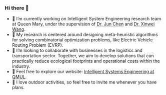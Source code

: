 ### Hi there 👋

- 🔭 I’m currently working on Intelligent System Engineering research team at Queen Mary, under the supervision of [Dr. Jun Chen](https://www.sems.qmul.ac.uk/staff/jun.chen) and [Dr. Xinwei Wang](https://www.sems.qmul.ac.uk/staff/x.wang/).
- 🌱 My research is centered around designing meta-heuristic algorithms for solving combinatorial optimization problems, like Electric Vehicle Routing Problem (EVRP).
- 👯 I’m looking to collaborate with businesses in the logistics and transportation sector. Together, we aim to develop solutions that can practically reduce ecological footprints and operational costs within the industry.
- 💬 Feel free to explore our website: [Intelligent Systems Engineering at QMUL](https://www.qmul.ac.uk/intelligentsystems/).
- 🤔 I love outdoor activities, so feel free to invite me whenever you have plans.


<!--
**KingQino/KingQino** is a ✨ _special_ ✨ repository because its `README.md` (this file) appears on your GitHub profile.

Here are some ideas to get you started:

- 🔭 I’m currently working on ...
- 🌱 I’m currently learning ...
- 👯 I’m looking to collaborate on ...
- 🤔 I’m looking for help with ...
- 💬 Ask me about ...
- 📫 How to reach me: ...
- 😄 Pronouns: ...
- ⚡ Fun fact: ...
-->
